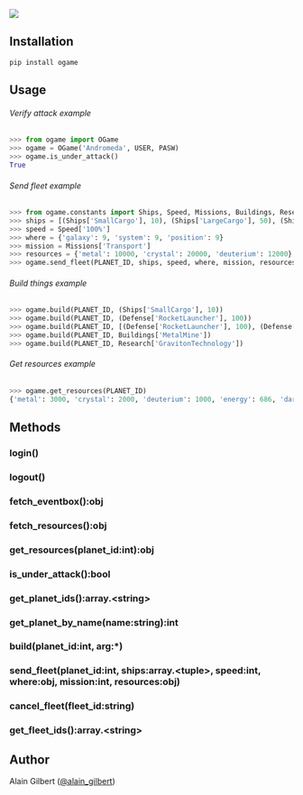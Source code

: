 ![](http://images2.wikia.nocookie.net/__cb20101218084357/ogame/images/c/c9/Logo.png)

## Installation

`pip install ogame`



## Usage

###### Verify attack example

```py
>>> from ogame import OGame
>>> ogame = OGame('Andromeda', USER, PASW)
>>> ogame.is_under_attack()
True
```

###### Send fleet example

```py
>>> from ogame.constants import Ships, Speed, Missions, Buildings, Research, Defense
>>> ships = [(Ships['SmallCargo'], 10), (Ships['LargeCargo'], 50), (Ships['Cruiser'], 40)]
>>> speed = Speed['100%']
>>> where = {'galaxy': 9, 'system': 9, 'position': 9}
>>> mission = Missions['Transport']
>>> resources = {'metal': 10000, 'crystal': 20000, 'deuterium': 12000}
>>> ogame.send_fleet(PLANET_ID, ships, speed, where, mission, resources)
```

###### Build things example

```py
>>> ogame.build(PLANET_ID, (Ships['SmallCargo'], 10))
>>> ogame.build(PLANET_ID, (Defense['RocketLauncher'], 100))
>>> ogame.build(PLANET_ID, [(Defense['RocketLauncher'], 100), (Defense['LightLaser'], 500)])
>>> ogame.build(PLANET_ID, Buildings['MetalMine'])
>>> ogame.build(PLANET_ID, Research['GravitonTechnology'])
```

###### Get resources example

```py
>>> ogame.get_resources(PLANET_ID)
{'metal': 3000, 'crystal': 2000, 'deuterium': 1000, 'energy': 686, 'darkmatter': 700}
```



## Methods

### login()

### logout()

### fetch_eventbox():obj

### fetch_resources():obj

### get_resources(planet_id:int):obj

### is_under_attack():bool

### get_planet_ids():array.\<string\>

### get_planet_by_name(name:string):int

### build(planet_id:int, arg:*)

### send_fleet(planet_id:int, ships:array.\<tuple\>, speed:int, where:obj, mission:int, resources:obj)

### cancel_fleet(fleet_id:string)

### get_fleet_ids():array.\<string\>



## Author

Alain Gilbert ([@alain_gilbert](http://twitter.com/alain_gilbert))
